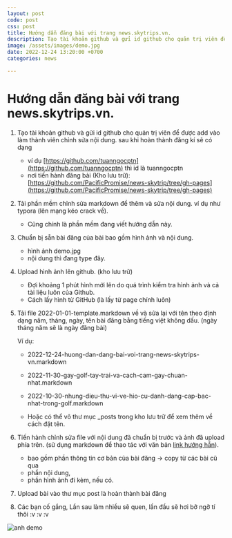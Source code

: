 ```yaml
---
layout: post
code: post
css: post
title: Hướng dẫn đăng bài với trang news.skytrips.vn.
description: Tạo tài khoản github và gửi id github cho quản trị viên để được add vào làm thành viên chỉnh sửa nội dung. sau khi hoàn thành đăng kí sẽ có dạng, Tải phần mềm chỉnh sửa markdown để thêm và sửa nội dung. ví dụ như typora (lên mạng kéo crack về).
image: /assets/images/demo.jpg
date: 2022-12-24 13:20:00 +0700
categories: news

---
```


# Hướng dẫn đăng bài với trang news.skytrips.vn.

1. Tạo tài khoản github và gửi id github cho quản trị viên để được add vào làm thành viên chỉnh sửa nội dung. sau khi hoàn thành đăng kí sẽ có dạng

   - ví dụ [https://github.com/tuanngocptn](https://github.com/tuanngocptn) thì id là tuanngocptn
   - nơi tiến hành đăng bài (Kho lưu trữ): [https://github.com/PacificPromise/news-skytrip/tree/gh-pages](https://github.com/PacificPromise/news-skytrip/tree/gh-pages)

2. Tải phần mềm chỉnh sửa markdown để thêm và sửa nội dung. ví dụ như typora (lên mạng kéo crack về). 

   - Cũng chính là phần mềm đang viết hướng dẫn này.

3. Chuẩn bị sẵn bài đăng của bài bao gồm hình ảnh và nội dung.

   - hình ảnh demo.jpg
   - nội dung thì đang type đây.

4. Upload hình ảnh lên github. (kho lưu trữ)

   - Đợi khoảng 1 phút hình mới lên do quá trình kiểm tra hình ảnh và cả tài liệu luôn của Github.
   - Cách lấy hình từ GitHub (là lấy từ page chính luôn)

5. Tải file 2022-01-01-template.markdown về và sửa lại với tên theo định dạng năm, tháng, ngày, tên bài đăng bằng tiếng việt không dấu. (ngày tháng năm sẽ là ngày đăng bài)

   Ví dụ: 

   - 2022-12-24-huong-dan-dang-bai-voi-trang-news-skytrips-vn.markdown

   - 2022-11-30-gay-golf-tay-trai-va-cach-cam-gay-chuan-nhat.markdown
   - 2022-10-30-nhung-dieu-thu-vi-ve-hio-cu-danh-dang-cap-bac-nhat-trong-golf.markdown
   - Hoặc có thể vô thư mục _posts trong kho lưu trữ để xem thêm về cách đặt tên.

6. Tiến hành chỉnh sửa file với nội dung đã chuẩn bị trước và ảnh đã upload phía trên. (sử dụng markdown để thao tác với văn bản [link hướng hẫn](https://www.markdownguide.org/cheat-sheet/)).

   - bao gồm phần thông tin cơ bản của bài đăng -> copy từ các bài cũ qua
   - phần nội dung, 
   - phần hình ảnh đi kèm, nếu có.

7. Upload bài vào thư mục post là hoàn thành bài đăng

8. Các bạn cố gắng, Lần sau làm nhiều sẽ quen, lần đầu sẽ hơi bỡ ngỡ tí thôi :v :v :v

![anh demo](https://news.skytrips.vn/assets/images/demo.jpg)

